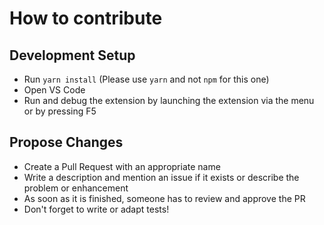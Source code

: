 # How to contribute

## Development Setup

* Run `yarn install` (Please use `yarn` and not `npm` for this one)
* Open VS Code
* Run and debug the extension by launching the extension via the menu or by pressing F5

## Propose Changes

* Create a Pull Request with an appropriate name
* Write a description and mention an issue if it exists or describe the problem or enhancement
* As soon as it is finished, someone has to review and approve the PR
* Don't forget to write or adapt tests!
